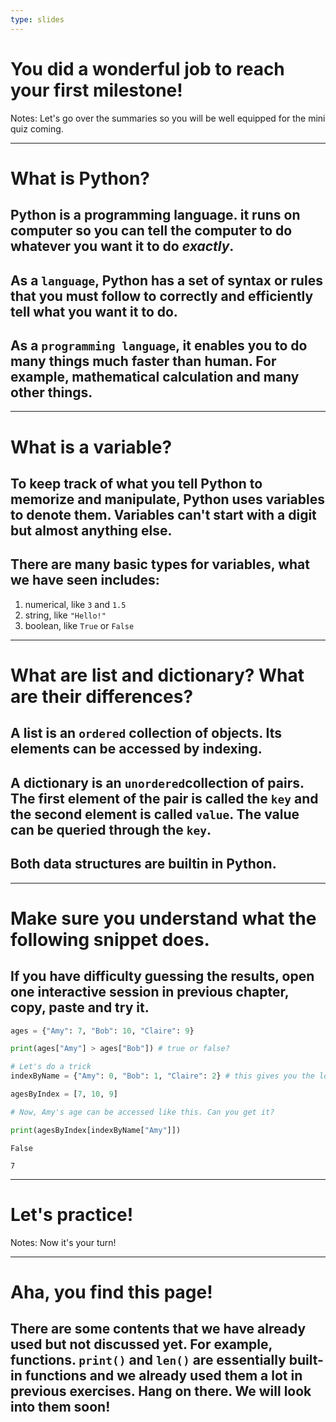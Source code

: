 ```yaml
---
type: slides
---
```


# You did a wonderful job to reach your first milestone!

Notes: Let's go over the summaries so you will be well equipped for the mini quiz coming.

---

# What is Python?

## Python is a programming language. it runs on computer so you can tell the computer to do whatever you want it to do *exactly*. 
## As a `language`, Python has a set of syntax or rules that you must follow to correctly and efficiently tell what you want it to do.
## As a `programming language`, it enables you to do many things much faster than human. For example, mathematical calculation and many other things.

---

# What is a variable?

## To keep track of what you tell Python to memorize and manipulate, Python uses variables to denote them. Variables can't start with a digit but almost anything else.
## There are many basic types for variables, what we have seen includes:

1. numerical, like `3` and `1.5`
2. string, like `"Hello!"`
3. boolean, like `True` or `False`

---

# What are list and dictionary? What are their differences?

## A list is an `ordered` collection of objects. Its elements can be accessed by indexing. 
## A dictionary is an `unordered`collection of pairs. The first element of the pair is called the `key` and the second element is called `value`. The value can be queried through the `key`. 

## Both data structures are builtin in Python. 

---

# Make sure you understand what the following snippet does. 

## If you have difficulty guessing the results, open one interactive session in previous chapter, copy, paste and try it.

```python
ages = {"Amy": 7, "Bob": 10, "Claire": 9}

print(ages["Amy"] > ages["Bob"]) # true or false?

# Let's do a trick
indexByName = {"Amy": 0, "Bob": 1, "Claire": 2} # this gives you the location/index of the information in another data structure, here a list called `agesByIndex`.

agesByIndex = [7, 10, 9]

# Now, Amy's age can be accessed like this. Can you get it?

print(agesByIndex[indexByName["Amy"]])
```

```out
False

7
```

---

# Let's practice!

Notes: Now it's your turn!


---

# Aha, you find this page!

## There are some contents that we have already used but not discussed yet. For example, functions. `print()` and `len()` are essentially built-in functions and we already used them a lot in previous exercises. Hang on there. We will look into them soon!